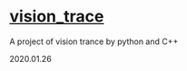 # [vision_trace](https://github.com/lifimlt/vision_trace)

A project of vision trance by python and C++

2020.01.26